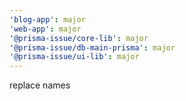```yaml
---
'blog-app': major
'web-app': major
'@prisma-issue/core-lib': major
'@prisma-issue/db-main-prisma': major
'@prisma-issue/ui-lib': major
---
```


replace names
